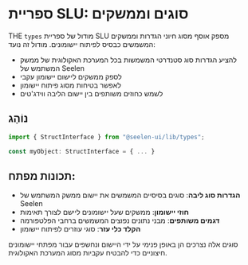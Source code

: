 # **ספריית SLU: סוגים וממשקים**

THE `types` מודול של ספריית SLU מספק אוסף מסוג חיוני 
הגדרות וממשקים המשמשים כבסיס לפיתוח יישומונים. 
מודול זה נועד:

* להציע הגדרות סוג סטנדרטי המשמשות בכל המערכת האקולוגית של ממשק המשתמש של Seelen
* לספק ממשקים ליישום יישומון עקבי
* לאפשר בטיחות מסוג פיתוח יישומון
* לשמש כחוזים משותפים בין יישום הליבה ווידג'טים

## **נוֹהָג**

```ts
import { StructInterface } from "@seelen-ui/lib/types";

const myObject: StructInterface = { ... }
```

## **תכונות מפתח:**

* **הגדרות סוג ליבה**: סוגים בסיסיים המשמשים את יישום ממשק המשתמש של Seelen
* **חוזי יישומון**: ממשקים שעל יישומונים ליישם לצורך תאימות
* **דגמים משותפים**: מבני נתונים נפוצים המשמשים ברחבי הפלטפורמה
* **הקלד כלי עזר**: סוגי עוזרים לפיתוח יישומון

סוגים אלה נצרכים הן באופן פנימי על ידי היישום ונחשפים עבור 
מפתחי יישומונים חיצוניים כדי להבטיח עקביות מסוג המערכת האקולוגית.
